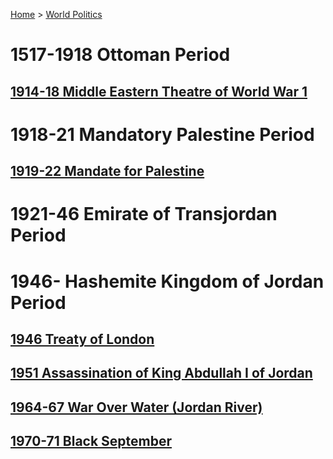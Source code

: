 [Home](../../index) > [World Politics](../World%20Politics)
# 1517-1918 Ottoman Period
## [1914-18 Middle Eastern Theatre of World War 1](../Israel-Palestine/1517-1917%20Ottoman%20Period/1914-18%20Middle%20Eastern%20Theatre%20of%20World%20War%201)  

# 1918-21 Mandatory Palestine Period
## [1919-22 Mandate for Palestine](../Israel-Palestine/1917-48%20Mandatory%20Palestine%20Period/1919-22%20Mandate%20for%20Palestine)  
# 1921-46 Emirate of Transjordan Period

# 1946- Hashemite Kingdom of Jordan Period
## [1946 Treaty of London](1946-%20Hashemite%20Kingdom%20of%20Jordan/1946%20Treaty%20of%20London)  
## [1951 Assassination of King Abdullah I of Jordan](../Israel-Palestine/1948-%20Israeli-Palestinian%20Period/1951%20Assassination%20of%20King%20Abdullah%20I%20of%20Jordan)  
## [1964-67 War Over Water (Jordan River)](1964-67%20War%20Over%20Water%20(Jordan%20River))  
## [1970-71 Black September](../Israel-Palestine/1948-%20Israeli-Palestinian%20Period/1970-71%20Black%20September)  